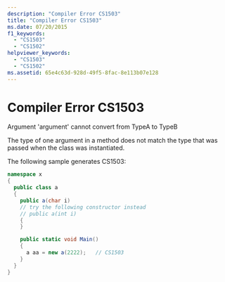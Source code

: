 ```yaml
---
description: "Compiler Error CS1503"
title: "Compiler Error CS1503"
ms.date: 07/20/2015
f1_keywords: 
  - "CS1503"
  - "CS1502"
helpviewer_keywords: 
  - "CS1503"
  - "CS1502"
ms.assetid: 65e4c63d-928d-49f5-8fac-8e113b07e128
---
```

# Compiler Error CS1503

Argument 'argument' cannot convert from TypeA to TypeB

The type of one argument in a method does not match the type that was passed when the class was instantiated.

The following sample generates CS1503:

```csharp
namespace x
{
  public class a
  {
    public a(char i)
    // try the following constructor instead
    // public a(int i)
    {
    }

    public static void Main()
    {
      a aa = new a(2222);   // CS1503
    }
  }
}
```

